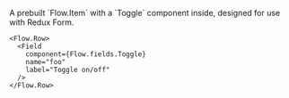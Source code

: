 A prebuilt \`Flow.Item\` with a \`Toggle\` component inside, designed for use with Redux Form.

```
<Flow.Row>
  <Field
    component={Flow.fields.Toggle}
    name="foo"
    label="Toggle on/off"
  />
</Flow.Row>
```
